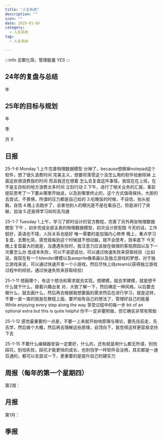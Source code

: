 ```yaml
---
title: "人生系统"
description: ""
icon: ""
date: 2025-01-05
category:
  - 人生系统
tag:
  - 人生系统

---
```


:::info
去繁化简，管理能量 YES
:::

## 24年的复盘与总结

年

## 25年的目标与规划

年

季

月 X

## 日报
25-1-6 Monday 1.上午完善物理数据模型 分神了，because想换掉notepad这个软件，想了很久浪费时间 完美主义，想要将落雪这个没怎么用的软件给删除掉 上面这些很浪费我的时间 而且我还在想着
怎么去复盘这件事情，我现在在上班，在不是主目标的地方浪费太多时间 立刻行动 2.下午，进行了相关业务的汇报，事前提前思考了一下要从哪里开始说，以及到哪里终止的，这个方式值得保持，大胆的去尝试，不畏惧，所谓的压力都是自己给的 3.吃晚饭的时候，不自信，抬头挺胸，自信 4.晚上去跑步了，会害怕别人的眼光是不是在看自己，但是进行了突破，加油 5.还是得学习如何去沟通

25-1-7 Tuesday 1.上午，学习了即时设计的官方教程，完善了另外两张物理数据模型 下午 ，初步完成全部主表的物理数据模型，初次设计原型图 今天的话，工作挺好，英语也不错，人际关系也挺好 唯一需要的是加强内心修养 晚上，重点学习复盘，去繁化简，感觉我每到这个时候就不想动脑，就不会思考，效率底下 今天晚上复盘最大的就是，当遭遇失败时，我注意力应该放在做错的客观原因以及下一次要怎么办 低成本失败，可以不渴望成功，可以通过快速失败来获取经验（比如说，我现在有一个blender建模以及aseprite像素画以及独立游戏的梦想，对于独立游戏来说，可以通过快速开发一个小游戏，然后尽快上线steam以获得独立游戏过程中的经验，通过快速失败来获取经验）

25-1-11 想画哪个，有这个想法和需求就去实现，想建模，就去学建模，就是想干什么就干什么，跟着兴趣出发 对，大致了解一下，然后确定一种风格，以后要去做什么，就去画什么，然后再去根据我想要画的需求然后在进行学习，就是这样，不要一直一直的就是在教程上面，要开始有自己的想法了，管理好自己的能量 While enjoying every step along the way 享受过程中的每一步 bit of an optional extra but this is quite helpful 你不一定非要照做，但它确实非常有帮助

25-1-12 感觉最重要的一点是，不要一上来就开始啃原理与理论，要先往前走，先去学，然后做个大概，然后再去理解这些原理，自顶向下，我觉得这样更容易坚持下去

25-1-15 不要什么编辑器安装一定要好，什么的，还有就是用什么都无所谓，别怕踩坑，别怕失败，踩坑才能更快的成长，也别怕学一样软件会没用，其实都是一通百通的，都可以去尝试一下，更重要的是提升自己的硬实力

## 周报（每年的第一个星期四）

第2周：

## 月报

第1月：


## 季报
